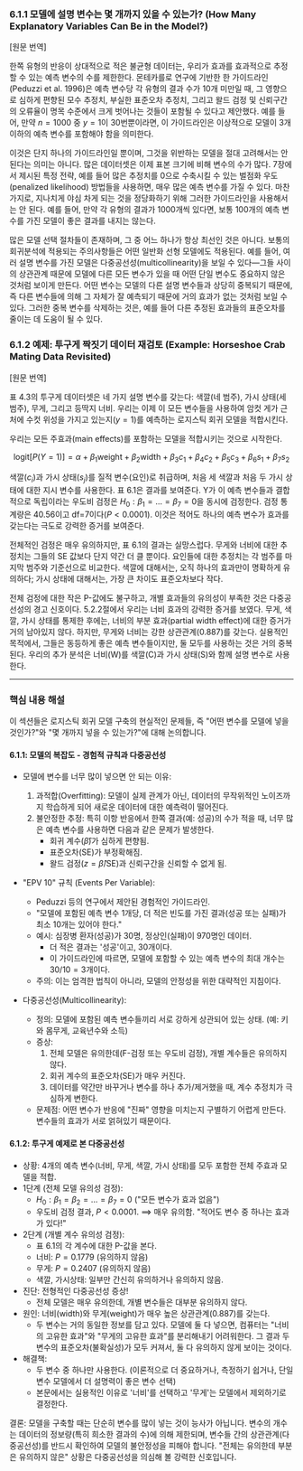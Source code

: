 ### 6.1.1 모델에 설명 변수는 몇 개까지 있을 수 있는가? (How Many Explanatory Variables Can Be in the Model?)

[원문 번역]

한쪽 유형의 반응이 상대적으로 적은 불균형 데이터는, 우리가 효과를 효과적으로 추정할 수 있는 예측 변수의 수를 제한한다. 몬테카를로 연구에 기반한 한 가이드라인(Peduzzi et al. 1996)은 예측 변수당 각 유형의 결과 수가 10개 미만일 때, 그 영향으로 심하게 편향된 모수 추정치, 부실한 표준오차 추정치, 그리고 왈드 검정 및 신뢰구간의 오류율이 명목 수준에서 크게 벗어나는 것들이 포함될 수 있다고 제안했다. 예를 들어, 만약 $n=1000$ 중 $y=1$이 30번뿐이라면, 이 가이드라인은 이상적으로 모델이 3개 이하의 예측 변수를 포함해야 함을 의미한다.

이것은 단지 하나의 가이드라인일 뿐이며, 그것을 위반하는 모델을 절대 고려해서는 안 된다는 의미는 아니다. 많은 데이터셋은 이제 표본 크기에 비해 변수의 수가 많다. 7장에서 제시된 특정 전략, 예를 들어 많은 추정치를 0으로 수축시킬 수 있는 벌점화 우도(penalized likelihood) 방법들을 사용하면, 매우 많은 예측 변수를 가질 수 있다. 마찬가지로, 지나치게 야심 차게 되는 것을 정당화하기 위해 그러한 가이드라인을 사용해서는 안 된다. 예를 들어, 만약 각 유형의 결과가 1000개씩 있다면, 보통 100개의 예측 변수를 가진 모델이 좋은 결과를 내지는 않는다.

많은 모델 선택 절차들이 존재하며, 그 중 어느 하나가 항상 최선인 것은 아니다. 보통의 회귀분석에 적용되는 주의사항들은 어떤 일반화 선형 모델에도 적용된다. 예를 들어, 여러 설명 변수를 가진 모델은 다중공선성(multicollinearity)을 보일 수 있다—그들 사이의 상관관계 때문에 모델에 다른 모든 변수가 있을 때 어떤 단일 변수도 중요하지 않은 것처럼 보이게 만든다. 어떤 변수는 모델의 다른 설명 변수들과 상당히 중복되기 때문에, 즉 다른 변수들에 의해 그 자체가 잘 예측되기 때문에 거의 효과가 없는 것처럼 보일 수 있다. 그러한 중복 변수를 삭제하는 것은, 예를 들어 다른 추정된 효과들의 표준오차를 줄이는 데 도움이 될 수 있다.

### 6.1.2 예제: 투구게 짝짓기 데이터 재검토 (Example: Horseshoe Crab Mating Data Revisited)

[원문 번역]

표 4.3의 투구게 데이터셋은 네 가지 설명 변수를 갖는다: 색깔(네 범주), 가시 상태(세 범주), 무게, 그리고 등딱지 너비. 우리는 이제 이 모든 변수들을 사용하여 암컷 게가 근처에 수컷 위성을 가지고 있는지($y=1$)를 예측하는 로지스틱 회귀 모델을 적합시킨다.

우리는 모든 주효과(main effects)를 포함하는 모델을 적합시키는 것으로 시작한다.

$$ \text{logit}[P(Y=1)] = \alpha + \beta_1 \text{weight} + \beta_2 \text{width} + \beta_3 c_1 + \beta_4 c_2 + \beta_5 c_3 + \beta_6 s_1 + \beta_7 s_2 $$

색깔($c_i$)과 가시 상태($s_j$)를 질적 변수(요인)로 취급하며, 처음 세 색깔과 처음 두 가시 상태에 대한 지시 변수를 사용한다. 표 6.1은 결과를 보여준다. Y가 이 예측 변수들과 결합적으로 독립이라는 우도비 검정은 $H_0: \beta_1=\dots=\beta_7=0$을 동시에 검정한다. 검정 통계량은 40.56이고 df=7이다($P<0.0001$). 이것은 적어도 하나의 예측 변수가 효과를 갖는다는 극도로 강력한 증거를 보여준다.

전체적인 검정은 매우 유의하지만, 표 6.1의 결과는 실망스럽다. 무게와 너비에 대한 추정치는 그들의 SE 값보다 단지 약간 더 클 뿐이다. 요인들에 대한 추정치는 각 범주를 마지막 범주와 기준선으로 비교한다. 색깔에 대해서는, 오직 하나의 효과만이 명확하게 유의하다; 가시 상태에 대해서는, 가장 큰 차이도 표준오차보다 작다.

전체 검정에 대한 작은 P-값에도 불구하고, 개별 효과들의 유의성이 부족한 것은 다중공선성의 경고 신호이다. 5.2.2절에서 우리는 너비 효과의 강력한 증거를 보였다. 무게, 색깔, 가시 상태를 통제한 후에는, 너비의 부분 효과(partial width effect)에 대한 증거가 거의 남아있지 않다. 하지만, 무게와 너비는 강한 상관관계(0.887)를 갖는다. 실용적인 목적에서, 그들은 동등하게 좋은 예측 변수들이지만, 둘 모두를 사용하는 것은 거의 중복된다. 우리의 추가 분석은 너비(W)를 색깔(C)과 가시 상태(S)와 함께 설명 변수로 사용한다.

---

### 핵심 내용 해설

이 섹션들은 로지스틱 회귀 모델 구축의 현실적인 문제들, 즉 "어떤 변수를 모델에 넣을 것인가?"와 "몇 개까지 넣을 수 있는가?"에 대해 논의합니다.

#### 6.1.1: 모델의 복잡도 - 경험적 규칙과 다중공선성

*   모델에 변수를 너무 많이 넣으면 안 되는 이유:
    1.  과적합(Overfitting): 모델이 실제 관계가 아닌, 데이터의 무작위적인 노이즈까지 학습하게 되어 새로운 데이터에 대한 예측력이 떨어진다.
    2.  불안정한 추정: 특히 이항 반응에서 한쪽 결과(예: 성공)의 수가 적을 때, 너무 많은 예측 변수를 사용하면 다음과 같은 문제가 발생한다.
        *   회귀 계수($\hat{\beta}$)가 심하게 편향됨.
        *   표준오차(SE)가 부정확해짐.
        *   왈드 검정($z=\hat{\beta}/\text{SE}$)과 신뢰구간을 신뢰할 수 없게 됨.
*   "EPV 10" 규칙 (Events Per Variable):
    *   Peduzzi 등의 연구에서 제안된 경험적인 가이드라인.
    *   "모델에 포함된 예측 변수 1개당, 더 적은 빈도를 가진 결과(성공 또는 실패)가 최소 10개는 있어야 한다."
    *   예시: 심장병 환자(성공)가 30명, 정상인(실패)이 970명인 데이터.
        *   더 적은 결과는 '성공'이고, 30개이다.
        *   이 가이드라인에 따르면, 모델에 포함할 수 있는 예측 변수의 최대 개수는 $30/10 = 3$개이다.
    *   주의: 이는 엄격한 법칙이 아니라, 모델의 안정성을 위한 대략적인 지침이다.

*   다중공선성(Multicollinearity):
    *   정의: 모델에 포함된 예측 변수들끼리 서로 강하게 상관되어 있는 상태. (예: 키와 몸무게, 교육년수와 소득)
    *   증상:
        1.  전체 모델은 유의한데(F-검정 또는 우도비 검정), 개별 계수들은 유의하지 않다.
        2.  회귀 계수의 표준오차(SE)가 매우 커진다.
        3.  데이터를 약간만 바꾸거나 변수를 하나 추가/제거했을 때, 계수 추정치가 극심하게 변한다.
    *   문제점: 어떤 변수가 반응에 "진짜" 영향을 미치는지 구별하기 어렵게 만든다. 변수들의 효과가 서로 얽혀있기 때문이다.

#### 6.1.2: 투구게 예제로 본 다중공선성

*   상황: 4개의 예측 변수(너비, 무게, 색깔, 가시 상태)를 모두 포함한 전체 주효과 모델을 적합.
*   1단계 (전체 모델 유의성 검정):
    *   $H_0: \beta_1=\beta_2=\dots=\beta_7=0$ ("모든 변수가 효과 없음")
    *   우도비 검정 결과, $P<0.0001$. $\implies$ 매우 유의함. "적어도 변수 중 하나는 효과가 있다!"
*   2단계 (개별 계수 유의성 검정):
    *   표 6.1의 각 계수에 대한 P-값을 본다.
    *   너비: $P=0.1779$ (유의하지 않음)
    *   무게: $P=0.2407$ (유의하지 않음)
    *   색깔, 가시상태: 일부만 간신히 유의하거나 유의하지 않음.
*   진단: 전형적인 다중공선성 증상!
    *   전체 모델은 매우 유의한데, 개별 변수들은 대부분 유의하지 않다.
*   원인: 너비(width)와 무게(weight)가 매우 높은 상관관계(0.887)를 갖는다.
    *   두 변수는 거의 동일한 정보를 담고 있다. 모델에 둘 다 넣으면, 컴퓨터는 "너비의 고유한 효과"와 "무게의 고유한 효과"를 분리해내기 어려워한다. 그 결과 두 변수의 표준오차(불확실성)가 모두 커져서, 둘 다 유의하지 않게 보이는 것이다.
*   해결책:
    *   두 변수 중 하나만 사용한다. (이론적으로 더 중요하거나, 측정하기 쉽거나, 단일 변수 모델에서 더 설명력이 좋은 변수 선택)
    *   본문에서는 실용적인 이유로 '너비'를 선택하고 '무게'는 모델에서 제외하기로 결정한다.

결론: 모델을 구축할 때는 단순히 변수를 많이 넣는 것이 능사가 아닙니다. 변수의 개수는 데이터의 정보량(특히 희소한 결과의 수)에 의해 제한되며, 변수들 간의 상관관계(다중공선성)를 반드시 확인하여 모델의 불안정성을 피해야 합니다. "전체는 유의한데 부분은 유의하지 않은" 상황은 다중공선성을 의심해 볼 강력한 신호입니다.
